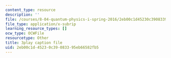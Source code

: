 ```yaml
---
content_type: resource
description: ''
file: /courses/8-04-quantum-physics-i-spring-2016/2eb00c1d45230c39083395eb66582fb5_0USje5vTIKs.srt
file_type: application/x-subrip
learning_resource_types: []
ocw_type: OCWFile
resourcetype: Other
title: 3play caption file
uid: 2eb00c1d-4523-0c39-0833-95eb66582fb5
---
```

